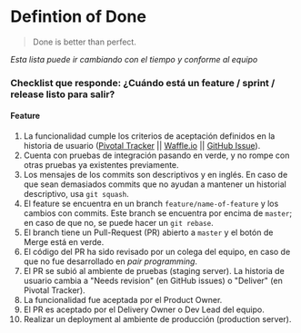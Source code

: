 # Defintion of Done

> Done is better than perfect.

_Esta lista puede ir cambiando con el tiempo y conforme al equipo_

### Checklist que responde: ¿Cuándo está un feature / sprint / release listo para salir?

#### Feature

1. La funcionalidad cumple los criterios de aceptación definidos en la
   historia de usuario ([Pivotal Tracker](http://pivotaltracker.com/) || [Waffle.io](http://waffle.io) || [GitHub Issue](http://github.com)).
2. Cuenta con pruebas de integración pasando en verde, y no rompe con otras pruebas ya
   existentes previamente.
3. Los mensajes de los commits son descriptivos y en inglés. En caso de que sean demasiados
   commits que no ayudan a mantener un historial descriptivo, usa `git squash`.
4. El feature se encuentra en un branch `feature/name-of-feature`
   y los cambios con commits. Este branch se encuentra por encima de
`master`; en caso de que no, se puede hacer un `git rebase`.
5. El branch tiene un Pull-Request (PR) abierto a `master` y el botón de Merge está en verde.
6. El código del PR ha sido revisado por un colega del equipo, en
   caso de que no fue desarrollado en *pair programming*.
7. El PR se subió al ambiente de pruebas (staging server). La
   historia de usuario cambia a "Needs revision" (en GitHub issues) o "Deliver" (en Pivotal Tracker).
8. La funcionalidad fue aceptada por el Product Owner.
9. El PR es aceptado por el Delivery Owner o Dev Lead del equipo.
10. Realizar un deployment al ambiente de producción (production
    server).




